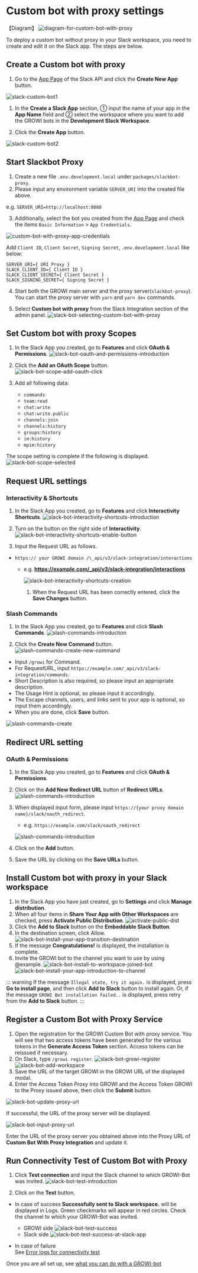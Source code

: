 # Custom bot with proxy settings

【Diagram】
![diagram-for-custom-bot-with-proxy](/assets/images/slack-bot-outline-custom-with-proxy.png)

To deploy a custom bot without proxy in your Slack workspace, you need to create and edit it on the Slack app. The steps are below.

## Create a Custom bot with proxy

1. Go to the [App Page](https://api.slack.com/apps) of the Slack API and click the **Create New App** button.

  ![slack-custom-bot1](/assets/images/slack-custom-bot1.png)

1. In the **Create a Slack App** section, ① input the name of your app in the **App Name** field and ② select the workspace where you want to add the GROWI bots in the **Development Slack Workspace**.

1. Click the **Create App** button.

  ![slack-custom-bot2](/assets/images/slack-custom-bot2.png)

## Start Slackbot Proxy

1. Create a new file `.env.development.local` under `packages/slackbot-proxy`.
1. Please input any environment variable `SERVER_URI` into the created file above.

e.g. `SERVER_URI=http://localhost:8080`

3. Additionally, select the bot you created from the [App Page](https://api.slack.com/apps) and check the items `Basic Information` > `App Credentials`.

![custom-bot-with-proxy-app-credentials](/assets/images/custom-bot-with-proxy-app-credentials.png)

Add `Client ID`, `Client Secret`, `Signing Secret`, `.env.development.local` like below:

```
SERVER_URI={ URI Proxy }
SLACK_CLIENT_ID={ Client ID }
SLACK_CLIENT_SECRET={ Client Secret }
SLACK_SIGNING_SECRET={ Signing Secret }
```

4. Start both the GROWI main server and the proxy server(`slackbot-proxy`).  
  You can start the proxy server with `yarn` and `yarn dev` commands.

5. Select **Custom bot with proxy** from the Slack Integration section
 of the admin panel.
![slack-bot-selecting-custom-bot-with-proxy](/assets/images/slack-bot-selecting-custom-bot-with-proxy.png)

## Set Custom bot with proxy Scopes

1. In the Slack App you created, go to **Features** and click **OAuth & Permissions**.
  ![slack-bot-oauth-and-permissions-introduction](/assets/images/slack-bot-oauth-and-permissions-introduction.png)
1. Click the **Add an OAuth Scope** button.
  ![slack-bot-scope-add-oauth-click](/assets//images/slack-bot-scope-add-oauth-click.png)

1. Add all following data:
   - `commands`
   - `team:read`
   - `chat:write`
   - `chat:write.public`
   - `channels:join`
   - `channels:history`
   - `groups:history`
   - `im:history`
   - `mpim:history`

The scope setting is complete if the following is displayed.
![slack-bot-scope-selected](/assets/images/slack-bot-scope-selected.png)

## Request URL settings

### Interactivity & Shortcuts

1. In the Slack App you created, go to **Features** and click **Interactivity Shortcuts**.
   ![slack-bot-interactivity-shortcuts-introduction](/assets/images/slack-bot-interactivity-shortcuts-introduction.png)

1. Turn on the button on the right side of **Interactivity**.
   ![slack-bot-interactivity-shortcuts-enable-button](/assets/images/slack-bot-interactivity-shortcuts-enable-button.png)

1. Input the Request URL as follows.

- `https:// your GROWI domain /\_api/v3/slack-integration/interactions`

  - e.g. **<https://example.com/_api/v3/slack-integration/interactions>**

     ![slack-bot-interactivity-shortcuts-creation](/assets/images/slack-bot-interactivity-shortcuts-creation.png)

     1. When the Request URL has been correctly entered, click the **Save Changes** button.

### Slash Commands

1. In the Slack App you created, go to **Features** and click **Slash Commands**.
  ![slash-commands-introduction](/assets/images/slash-commands-introduction.png)

1. Click the **Create New Command** button.
    ![slash-commands-create-new-command](/assets/images/slash-commands-create-new-command.png)

  - Input `/growi` for Command.
  - For RequestURL, input `https://example.com/_api/v3/slack-integration/commands`.
  - Short Description is also required, so please input an appropriate description.
  - The Usage Hint is optional, so please input it accordingly.
  - The Escape channels, users, and links sent to your app is optional,
   so input them accordingly.
  - When you are done, click **Save** button.

![slash-commands-create](/assets/images/slash-commands-create.png)


## Redirect URL setting

### OAuth & Permissions

1. In the Slack App you created, go to **Features** and click **OAuth & Permissions**.
1. Click on the **Add New Redirect URL** button of **Redirect URLs**.
  ![slash-commands-introduction](/assets/images/slack-bot-auth-and-permisions1.png)

1. When displayed input form, please input `https://{your proxy domain name}/slack/oauth_redirect`.

    - e.g. `https://example.com/slack/oauth_redirect`

    ![slash-commands-introduction](/assets/images/slack-bot-auth-and-permisions2.png)

1. Click on the **Add** button.
1. Save the URL by clicking on the **Save URLs** button.


## Install Custom bot with proxy in your Slack workspace

1. In the Slack App you have just created, go to **Settings** and click **Manage distribution**.
1. When all four items in **Share Your App with Other Workspaces** are checked, press **Activate Public Distribution**.
   ![activate-public-dist](/assets/images/activate-public-dist.png)
1. Click the **Add to Slack** button on the **Embeddable Slack Button**.
1. In the destination screen, click Allow.
![slack-bot-install-your-app-transition-destination](/assets/images/slack-bot-install-your-app-transition-destination.png)
1. If the message **Congratulations!** is displayed, the installation is complete.
1. Invite the GROWI bot to the channel you want to use by using @example.
![slack-bot-install-to-workspace-joined-bot](/assets/images/slack-bot-install-to-workspace-joined-bot.png)
![slack-bot-install-your-app-introduction-to-channel](/assets/images/slack-bot-install-your-app-introduction-to-channel.png)

::: warning
If the message `Illegal state, try it again.` is displayed, press **Go to install page**, and then click **Add to Slack** button to install again.
Or, if the message `GROWI Bot installation failed..` is displayed, press retry from the **Add to Slack** button.
:::


## Register a Custom Bot with Proxy Service

1. Open the registration for the GROWI Custom Bot with proxy service.
You will see that two access tokens have been generated for the various tokens in the **Generate Access Token** section. Access tokens can be reissued if necessary.
1. On Slack, type `/growi register`.
  ![slack-bot-growi-register](/assets/images/slack-bot-growi-register.png)
  ![slack-bot-add-workspace](/assets/images/slack-bot-register-modal.png)
1. Save the URL of the target GROWI in the GROWI URL of the displayed modal.
1. Enter the Access Token Proxy into GROWI and the Access Token GROWI to the Proxy issued above, then click the **Submit** button.

![slack-bot-update-proxy-url](/assets/images/slack-bot-update-proxy-url.png)

If successful, the URL of the proxy server will be displayed.

![slack-bot-input-proxy-url](/assets/images/slack-bot-input-proxy-url.png)

Enter the URL of the proxy server you obtained above into the Proxy URL of **Custom Bot With Proxy Integration** and update it.

## Run Connectivity Test of Custom Bot with Proxy

  1. Click **Test connection** and input the Slack channel to which GROWI-Bot was invited.
    ![slack-bot-test-introduction](/assets/images/slack-bot-test-introduction.png)

  2. Click on the **Test** button.  

- In case of success
    **Successfully sent to Slack workspace.** will be displayed in Logs.
    Green checkmarks will appear in red circles. Check the channel to
    which your GROWI-Bot was invited.
  - GROWI side
      ![slack-bot-test-success](/assets/images/slack-bot-test-success.png)
  - Slack side
      ![slack-bot-test-success-at-slack-app](/assets/images/slack-bot-test-success-at-slack-app.png)

- In case of failure  
     See [Error logs for connectivity test](/en/admin-guide/management-cookbook/slack-integration/#error-logs-for-connectivity-test)

Once you are all set up, see [what you can do with a GROWI-bot](/en/admin-guide/management-cookbook/slack-integration/#check-the-connected-growi)
